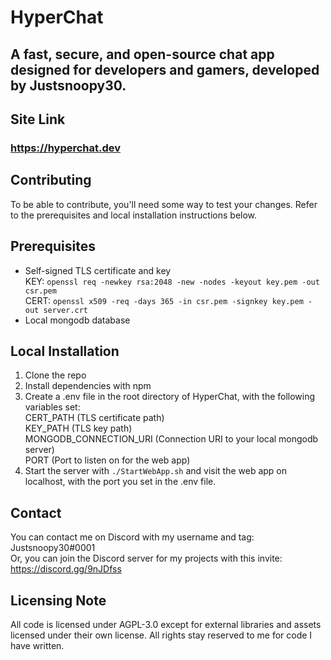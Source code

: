 # HyperChat
## A fast, secure, and open-source chat app designed for developers and gamers, developed by Justsnoopy30.

## Site Link
### https://hyperchat.dev

## Contributing
To be able to contribute, you'll need some way to test your changes. Refer to the prerequisites and local installation instructions below.

## Prerequisites
- Self-signed TLS certificate and key  
KEY:
`openssl req -newkey rsa:2048 -new -nodes -keyout key.pem -out csr.pem`  
CERT:
`openssl x509 -req -days 365 -in csr.pem -signkey key.pem -out server.crt`
- Local mongodb database

## Local Installation
1. Clone the repo
2. Install dependencies with npm
3. Create a .env file in the root directory of HyperChat, with the following variables set:  
CERT_PATH (TLS certificate path)  
KEY_PATH (TLS key path)  
MONGODB_CONNECTION_URI (Connection URI to your local mongodb server)  
PORT (Port to listen on for the web app)  
4. Start the server with `./StartWebApp.sh` and visit the web app on localhost, with the port you set in the .env file.

## Contact
You can contact me on Discord with my username and tag: Justsnoopy30#0001  
Or, you can join the Discord server for my projects with this invite: https://discord.gg/9nJDfss

## Licensing Note
All code is licensed under AGPL-3.0 except for external libraries and assets licensed under their own license.
All rights stay reserved to me for code I have written.
